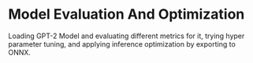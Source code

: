 # Model Evaluation And Optimization
Loading GPT-2 Model and evaluating different metrics for it, trying hyper parameter tuning, and applying inference optimization by exporting to ONNX.